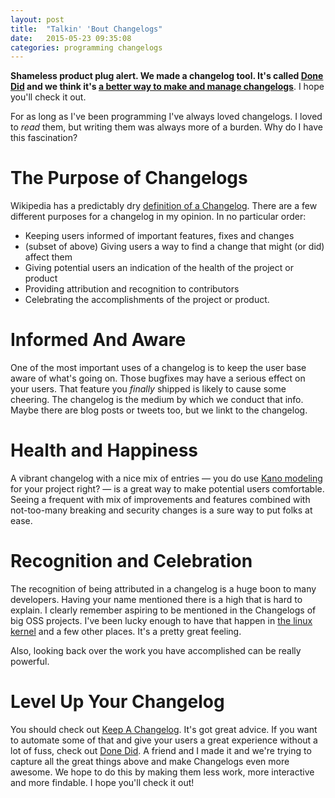 ```yaml
---
layout: post
title:  "Talkin' 'Bout Changelogs"
date:   2015-05-23 09:35:08
categories: programming changelogs
---
```


<div class="alert alert-info">
 <strong>Shameless product plug alert. We made a changelog tool. It's called <a href="http://donedid.io">Done Did</a> and we think it's <a href="http://donedid.io">a better way to make and manage changelogs</a></strong>. I hope you'll check it out.
</div>

For as long as I've been programming I've always loved changelogs. I loved to *read* them, but writing them was always more of a burden. Why do I have this fascination?

# The Purpose of Changelogs

Wikipedia has a predictably dry [definition of a Changelog](http://en.wikipedia.org/wiki/Changelog). There are a few different purposes for a changelog in my opinion. In no particular order:

* Keeping users informed of important features, fixes and changes
* (subset of above) Giving users a way to find a change that might (or did) affect them
* Giving potential users an indication of the health of the project or product
* Providing attribution and recognition to contributors
* Celebrating the accomplishments of the project or product.

# Informed And Aware

One of the most important uses of a changelog is to keep the user base aware of what's going on. Those bugfixes may have a serious effect on your users. That feature you *finally* shipped is likely to cause some cheering. The changelog is the medium by which we conduct that info. Maybe there are blog posts or tweets too, but we linkt to the changelog.

# Health and Happiness

A vibrant changelog with a nice mix of entries &mdash; you do use [Kano modeling](http://en.wikipedia.org/wiki/Kano_model) for your project right? &mdash; is a great way to make potential users comfortable. Seeing a frequent with mix of improvements and features combined with not-too-many breaking and security changes is a sure way to put folks at ease.

# Recognition and Celebration

The recognition of being attributed in a changelog is a huge boon to many developers. Having your name mentioned there is a high that is hard to explain. I clearly remember aspiring to be mentioned in the Changelogs of big OSS projects. I've been lucky enough to have that happen in [the linux kernel](http://ftp.kernel.org/pub/linux/kernel/v2.5/ChangeLog-2.5.31) and a few other places. It's a pretty great feeling.

Also, looking back over the work you have accomplished can be really powerful.

# Level Up Your Changelog

You should check out [Keep A Changelog](http://keepachangelog.com/). It's got great advice. If you want to automate some of that and give your users a great experience without a lot of fuss, check out [Done Did](http://donedid.io). A friend and I made it and we're trying to capture all the great things above and make Changelogs even more awesome. We hope to do this by making them less work, more interactive and more findable. I hope you'll check it out!
